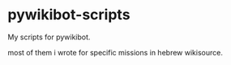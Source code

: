 # pywikibot-scripts
My scripts for pywikibot. 

most of them i wrote for specific missions in hebrew wikisource.
